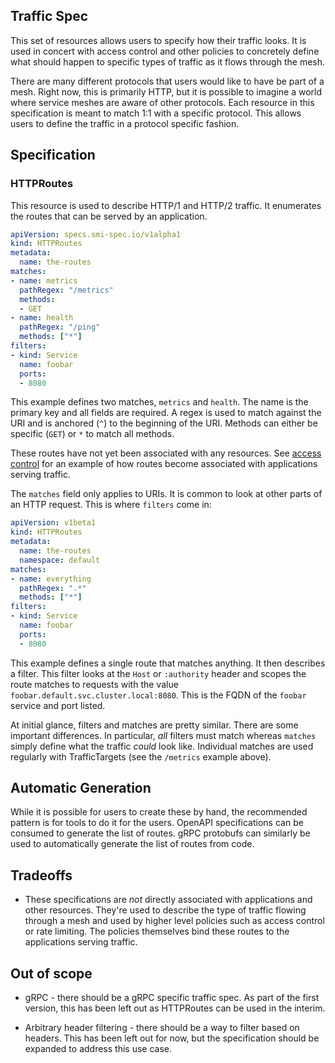 ## Traffic Spec

This set of resources allows users to specify how their traffic looks. It is
used in concert with access control and other policies to concretely define what
should happen to specific types of traffic as it flows through the mesh.

There are many different protocols that users would like to have be part of a
mesh. Right now, this is primarily HTTP, but it is possible to imagine a world
where service meshes are aware of other protocols. Each resource in this
specification is meant to match 1:1 with a specific protocol. This allows users
to define the traffic in a protocol specific fashion.

## Specification

### HTTPRoutes

This resource is used to describe HTTP/1 and HTTP/2 traffic. It enumerates the
routes that can be served by an application.

```yaml
apiVersion: specs.smi-spec.io/v1alpha1
kind: HTTPRoutes
metadata:
  name: the-routes
matches:
- name: metrics
  pathRegex: "/metrics"
  methods:
  - GET
- name: health
  pathRegex: "/ping"
  methods: ["*"]
filters:
- kind: Service
  name: foobar
  ports:
  - 8080
```

This example defines two matches, `metrics` and `health`. The name is the
primary key and all fields are required. A regex is used to match against the
URI and is anchored (`^`) to the beginning of the URI. Methods can either be
specific (`GET`) or `*` to match all methods.

These routes have not yet been associated with any resources. See
[access control](traffic-access-control.md) for an example of how routes become
associated with applications serving traffic.

The `matches` field only applies to URIs. It is common to look at other parts of
an HTTP request. This is where `filters` come in:

```yaml
apiVersion: v1beta1
kind: HTTPRoutes
metadata:
  name: the-routes
  namespace: default
matches:
- name: everything
  pathRegex: ".*"
  methods: ["*"]
filters:
- kind: Service
  name: foobar
  ports:
  - 8080
```

This example defines a single route that matches anything. It then describes a
filter. This filter looks at the `Host` or `:authority` header and scopes the
route matches to requests with the value
`foobar.default.svc.cluster.local:8080`. This is the FQDN of the `foobar`
service and port listed.

At initial glance, filters and matches are pretty similar. There are some
important differences. In particular, *all* filters must match whereas `matches`
simply define what the traffic *could* look like. Individual matches are used
regularly with TrafficTargets (see the `/metrics` example above).

## Automatic Generation

While it is possible for users to create these by hand, the recommended pattern
is for tools to do it for the users. OpenAPI specifications can be consumed to
generate the list of routes. gRPC protobufs can similarly be used to
automatically generate the list of routes from code.

## Tradeoffs

* These specifications are *not* directly associated with applications and other
  resources. They're used to describe the type of traffic flowing through a mesh
  and used by higher level policies such as access control or rate limiting. The
  policies themselves bind these routes to the applications serving traffic.

## Out of scope

* gRPC - there should be a gRPC specific traffic spec. As part of the first
  version, this has been left out as HTTPRoutes can be used in the interim.

* Arbitrary header filtering - there should be a way to filter based on headers.
  This has been left out for now, but the specification should be expanded to
  address this use case.
